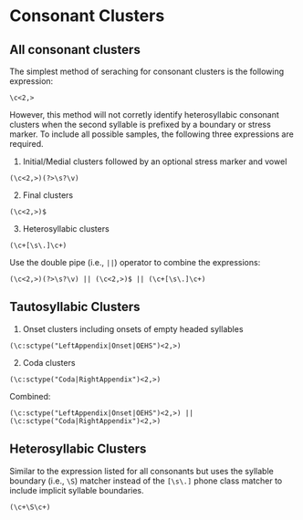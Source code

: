 # Consonant Clusters

## All consonant clusters

The simplest method of seraching for consonant clusters is the following expression:

```
\c<2,>
```

However, this method will not corretly identify heterosyllabic consonant clusters when the second syllable is prefixed by a boundary or stress marker.  To include all possible samples, the following three expressions are required.

 1) Initial/Medial clusters followed by an optional stress marker and vowel
```
(\c<2,>)(?>\s?\v)
```
 2) Final clusters
```
(\c<2,>)$
```
 3) Heterosyllabic clusters
```
(\c+[\s\.]\c+)
```

Use the double pipe (i.e., ```||```) operator to combine the expressions:

```
(\c<2,>)(?>\s?\v) || (\c<2,>)$ || (\c+[\s\.]\c+)
```

## Tautosyllabic Clusters

 1) Onset clusters including onsets of empty headed syllables
```
(\c:sctype("LeftAppendix|Onset|OEHS")<2,>)
```

 2) Coda clusters
```
(\c:sctype("Coda|RightAppendix")<2,>)
```

Combined:

```
(\c:sctype("LeftAppendix|Onset|OEHS")<2,>) || (\c:sctype("Coda|RightAppendix")<2,>)
```

## Heterosyllabic Clusters

Similar to the expression listed for all consonants but uses the syllable boundary (i.e., ```\S```) matcher instead of the ```[\s\.]``` phone class matcher to include implicit syllable boundaries.

```
(\c+\S\c+)
```
